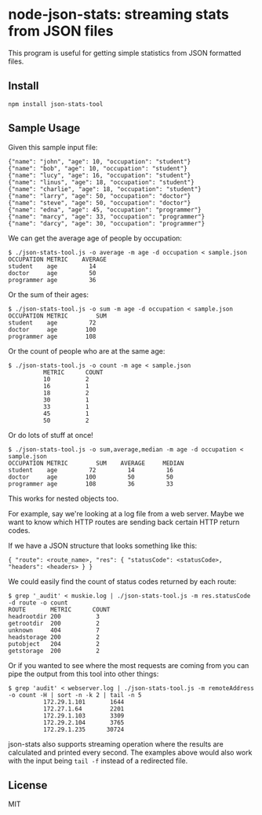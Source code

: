 # node-json-stats: streaming stats from JSON files
This program is useful for getting simple statistics from JSON formatted files.

## Install
```
npm install json-stats-tool
```

## Sample Usage
Given this sample input file:
```
{"name": "john", "age": 10, "occupation": "student"}
{"name": "bob", "age": 10, "occupation": "student"}
{"name": "lucy", "age": 16, "occupation": "student"}
{"name": "linus", "age": 18, "occupation": "student"}
{"name": "charlie", "age": 18, "occupation": "student"}
{"name": "larry", "age": 50, "occupation": "doctor"}
{"name": "steve", "age": 50, "occupation": "doctor"}
{"name": "edna", "age": 45, "occupation": "programmer"}
{"name": "marcy", "age": 33, "occupation": "programmer"}
{"name": "darcy", "age": 30, "occupation": "programmer"}
```
We can get the average age of people by occupation:
```
$ ./json-stats-tool.js -o average -m age -d occupation < sample.json
OCCUPATION METRIC    AVERAGE
student    age         14
doctor     age         50
programmer age         36
```

Or the sum of their ages:
```
$ ./json-stats-tool.js -o sum -m age -d occupation < sample.json
OCCUPATION METRIC        SUM
student    age         72
doctor     age        100
programmer age        108
```

Or the count of people who are at the same age:
```
$ ./json-stats-tool.js -o count -m age < sample.json
          METRIC      COUNT
          10          2
          16          1
          18          2
          30          1
          33          1
          45          1
          50          2
```

Or do lots of stuff at once!
```
$ ./json-stats-tool.js -o sum,average,median -m age -d occupation < sample.json
OCCUPATION METRIC        SUM    AVERAGE     MEDIAN
student    age         72         14         16
doctor     age        100         50         50
programmer age        108         36         33
```

This works for nested objects too.

For example, say we're looking at a log file from a web server. Maybe we want to
know which HTTP routes are sending back certain HTTP return codes.

If we have a JSON structure that looks something like this:
```
{ "route": <route_name>, "res": { "statusCode": <statusCode>, "headers": <headers> } }
```
We could easily find the count of status codes returned by each route:
```
$ grep '_audit' < muskie.log | ./json-stats-tool.js -m res.statusCode -d route -o count
ROUTE       METRIC      COUNT
headrootdir 200          3
getrootdir  200          2
unknown     404          7
headstorage 200          2
putobject   204          2
getstorage  200          2
```

Or if you wanted to see where the most requests are coming from you can pipe
the output from this tool into other things:
```
$ grep 'audit' < webserver.log | ./json-stats-tool.js -m remoteAddress -o count -H | sort -n -k 2 | tail -n 5
          172.29.1.101       1644
          172.27.1.64        2201
          172.29.1.103       3309
          172.29.2.104       3765
          172.29.1.235      30724
```

json-stats also supports streaming operation where the results are calculated
and printed every second. The examples above would also work with the input
being `tail -f` instead of a redirected file.

## License
MIT
